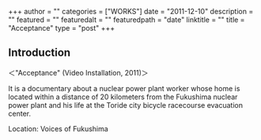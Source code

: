 +++
author = ""
categories = ["WORKS"]
date = "2011-12-10"
description = ""
featured = ""
featuredalt = ""
featuredpath = "date"
linktitle = ""
title = "Acceptance"
type = "post"
+++

## Introduction

＜"Acceptance" (Video Installation, 2011)＞

It is a documentary about a nuclear power plant worker whose home is located within a distance of 20 kilometers from the Fukushima nuclear power plant and his life at the Toride city bicycle racecourse evacuation center.

Location: Voices of Fukushima
